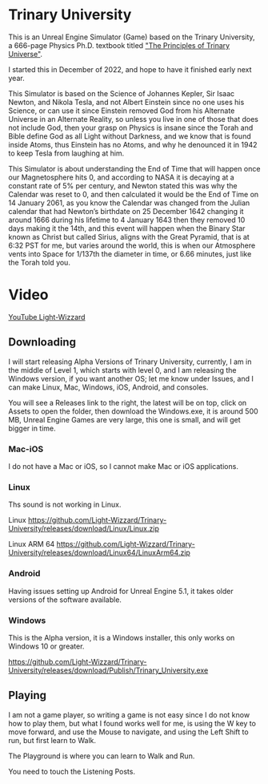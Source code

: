 # Trinary University

This is an Unreal Engine Simulator (Game) based on the Trinary University, a 666-page Physics Ph.D. textbook titled ["The Principles of Trinary Universe"](https://github.com/Light-Wizzard/The-Principles-Of-The-Trinary-Universe/blob/master/misc/the.principles.of.the.trinary.universe.pdf).

I started this in December of 2022, and hope to have it finished early next year.

This Simulator is based on the Science of Johannes Kepler, Sir Isaac Newton, and Nikola Tesla, and not Albert Einstein since no one uses his Science, or can use it since Einstein removed God from his Alternate Universe in an Alternate Reality, so unless you live in one of those that does not include God, then your grasp on Physics is insane since the Torah and Bible define God as all Light without Darkness, and we know that is found inside Atoms, thus Einstein has no Atoms, and why he denounced it in 1942 to keep Tesla from laughing at him.

This Simulator is about understanding the End of Time that will happen once our Magnetosphere hits 0, and according to NASA it is decaying at a constant rate of 5% per century, and Newton stated this was why the Calendar was reset to 0, and then calculated it would be the End of Time on 14 January 2061, as you know the Calendar was changed from the Julian calendar that had Newton’s birthdate on 25 December 1642 changing it around 1666 during his lifetime to 4 January 1643 then they removed 10 days making it the 14th, and this event will happen when the Binary Star known as Christ but called Sirius, aligns with the Great Pyramid, that is at 6:32 PST for me, but varies around the world, this is when our Atmosphere vents into Space for 1/137th the diameter in time, or 6.66 minutes, just like the Torah told you.

# Video

[YouTube Light-Wizzard](https://youtu.be/JM29o6iICEw)

## Downloading

I will start releasing Alpha Versions of Trinary University, currently, I am in the middle of Level 1, which starts with level 0, and I am releasing the Windows version, if you want another OS; let me know under Issues, and I can make Linux, Mac, Windows, iOS, Android, and consoles.

You will see a Releases link to the right, the latest will be on top, click on Assets to open the folder, then download the Windows.exe, it is around 500 MB, Unreal Engine Games are very large, this one is small, and will get bigger in time.

### Mac-iOS

I do not have a Mac or iOS, so I cannot make Mac or iOS applications.

### Linux

Ths sound is not working in Linux.

Linux
https://github.com/Light-Wizzard/Trinary-University/releases/download/Linux/Linux.zip

Linux ARM 64
https://github.com/Light-Wizzard/Trinary-University/releases/download/Linux64/LinuxArm64.zip

### Android

Having issues setting up Android for Unreal Engine 5.1, it takes older versions of the software available. 

### Windows

This is the Alpha version, it is a Windows installer, this only works on Windows 10 or greater.

https://github.com/Light-Wizzard/Trinary-University/releases/download/Publish/Trinary_University.exe

## Playing 

I am not a game player, so writing a game is not easy since I do not know how to play them, but what I found works well for me, is using the W key to move forward, and use the Mouse to navigate, and using the Left Shift to run, but first learn to Walk.

The Playground is where you can learn to Walk and Run.

You need to touch the Listening Posts.


